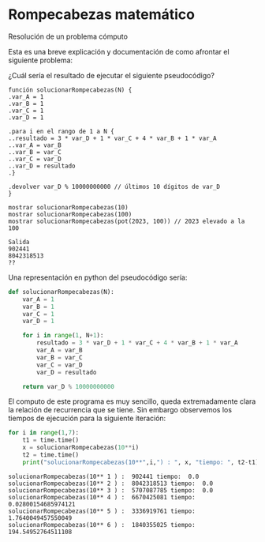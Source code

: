 # Rompecabezas matemático

Resolución de un problema cómputo

Esta es una breve explicación y documentación de como afrontar el siguiente problema:

¿Cuál sería el resultado de ejecutar el siguiente pseudocódigo?

```
función solucionarRompecabezas(N) {
.var_A = 1
.var_B = 1
.var_C = 1
.var_D = 1

.para i en el rango de 1 a N {
..resultado = 3 * var_D + 1 * var_C + 4 * var_B + 1 * var_A
..var_A = var_B
..var_B = var_C
..var_C = var_D
..var_D = resultado
.}

.devolver var_D % 10000000000 // últimos 10 dígitos de var_D
}

mostrar solucionarRompecabezas(10)
mostrar solucionarRompecabezas(100)
mostrar solucionarRompecabezas(pot(2023, 100)) // 2023 elevado a la 100

Salida
902441
8042318513
??
```

Una representación en python del pseudocódigo sería:

```python
def solucionarRompecabezas(N):
    var_A = 1
    var_B = 1
    var_C = 1
    var_D = 1

    for i in range(1, N+1):
        resultado = 3 * var_D + 1 * var_C + 4 * var_B + 1 * var_A
        var_A = var_B
        var_B = var_C
        var_C = var_D
        var_D = resultado

    return var_D % 10000000000
```

El computo de este programa es muy sencillo, queda extremadamente clara la relación de recurrencia que se tiene. Sin embargo observemos los tiempos de ejecución para la siguiente iteración:

```python
for i in range(1,7):
    t1 = time.time()
    x = solucionarRompecabezas(10**i)
    t2 = time.time()
    print("solucionarRompecabezas(10**",i,") : ", x, "tiempo: ", t2-t1)
```



```
solucionarRompecabezas(10** 1 ) :  902441 tiempo:  0.0
solucionarRompecabezas(10** 2 ) :  8042318513 tiempo:  0.0
solucionarRompecabezas(10** 3 ) :  5707087785 tiempo:  0.0
solucionarRompecabezas(10** 4 ) :  6670425081 tiempo:  0.02800154685974121
solucionarRompecabezas(10** 5 ) :  3336919761 tiempo:  1.7640049457550049
solucionarRompecabezas(10** 6 ) :  1840355025 tiempo:  194.54952764511108
```	
